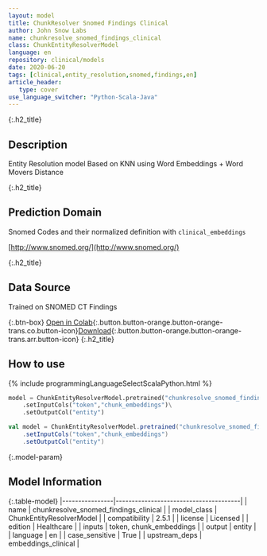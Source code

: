 ```yaml
---
layout: model
title: ChunkResolver Snomed Findings Clinical
author: John Snow Labs
name: chunkresolve_snomed_findings_clinical
class: ChunkEntityResolverModel
language: en
repository: clinical/models
date: 2020-06-20
tags: [clinical,entity_resolution,snomed,findings,en]
article_header:
   type: cover
use_language_switcher: "Python-Scala-Java"
---
```


{:.h2_title}
## Description
Entity Resolution model Based on KNN using Word Embeddings + Word Movers Distance  


{:.h2_title}
## Prediction Domain
Snomed Codes and their normalized definition with `clinical_embeddings`

[http://www.snomed.org/](http://www.snomed.org/)

{:.h2_title}
## Data Source
Trained on SNOMED CT Findings

{:.btn-box}
[Open in Colab](https://colab.research.google.com/github/JohnSnowLabs/spark-nlp-workshop/blob/master/tutorials/Certification_Trainings/Healthcare/13.Snomed_Entity_Resolver_Model_Training.ipynb){:.button.button-orange.button-orange-trans.co.button-icon}[Download](https://s3.amazonaws.com/auxdata.johnsnowlabs.com/clinical/models/chunkresolve_snomed_findings_clinical_en_2.5.1_2.4_1592617161564.zip){:.button.button-orange.button-orange-trans.arr.button-icon}
{:.h2_title}
## How to use 
<div class="tabs-box" markdown="1">

{% include programmingLanguageSelectScalaPython.html %}

```python
model = ChunkEntityResolverModel.pretrained("chunkresolve_snomed_findings_clinical","en","clinical/models")\
	.setInputCols("token","chunk_embeddings")\
	.setOutputCol("entity")
```

```scala
val model = ChunkEntityResolverModel.pretrained("chunkresolve_snomed_findings_clinical","en","clinical/models")
	.setInputCols("token","chunk_embeddings")
	.setOutputCol("entity")
```
</div>



{:.model-param}
## Model Information

{:.table-model}
|----------------|---------------------------------------|
| name           | chunkresolve_snomed_findings_clinical |
| model_class    | ChunkEntityResolverModel              |
| compatibility  | 2.5.1                                 |
| license        | Licensed                              |
| edition        | Healthcare                            |
| inputs         | token, chunk_embeddings               |
| output         | entity                                |
| language       | en                                    |
| case_sensitive | True                                  |
| upstream_deps  | embeddings_clinical                   |

